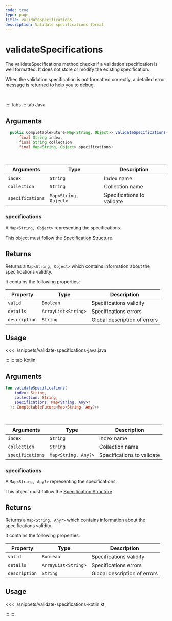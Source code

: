 ```yaml
---
code: true
type: page
title: validateSpecifications
description: Validate specifications format
---
```


# validateSpecifications

The validateSpecifications method checks if a validation specification is well formatted. It does not store or modify the existing specification.

When the validation specification is not formatted correctly, a detailed error message is returned to help you to debug.

<br/>

:::: tabs
::: tab Java

## Arguments

```java
  public CompletableFuture<Map<String, Object>> validateSpecifications(
      final String index,
      final String collection,
      final Map<String, Object> specifications)
```

<br/>

| Arguments        | Type                  | Description                |
| ---------------- | --------------------- | -------------------------- |
| `index`          | `String`              | Index name                 |
| `collection`     | `String`              | Collection name            |
| `specifications` | `Map<String, Object>` | Specifications to validate |

### specifications

A `Map<String, Object>` representing the specifications.

This object must follow the [Specification Structure](/core/2/guides/advanced/data-validation).

## Returns

Returns a `Map<String, Object>` which contains information about the specifications validity.

It contains the following properties:

| Property      | Type                | Description                  |
| ------------- | ------------------- | ---------------------------- |
| `valid`       | `Boolean`           | Specifications validity      |
| `details`     | `ArrayList<String>` | Specifications errors        |
| `description` | `String`            | Global description of errors |

## Usage

\<\<\< ./snippets/validate-specifications-java.java

:::
::: tab Kotlin

## Arguments

```kotlin
fun validateSpecifications(
    index: String,
    collection: String,
    specifications: Map<String, Any>?
  ): CompletableFuture<Map<String, Any?>>
```

<br/>

| Arguments        | Type                | Description                |
| ---------------- | ------------------- | -------------------------- |
| `index`          | `String`            | Index name                 |
| `collection`     | `String`            | Collection name            |
| `specifications` | `Map<String, Any?>` | Specifications to validate |

### specifications

A `Map<String, Any?>` representing the specifications.

This object must follow the [Specification Structure](/core/2/guides/advanced/data-validation).

## Returns

Returns a `Map<String, Any?>` which contains information about the specifications validity.

It contains the following properties:

| Property      | Type                | Description                  |
| ------------- | ------------------- | ---------------------------- |
| `valid`       | `Boolean`           | Specifications validity      |
| `details`     | `ArrayList<String>` | Specifications errors        |
| `description` | `String`            | Global description of errors |

## Usage

\<\<\< ./snippets/validate-specifications-kotlin.kt

:::
::::
